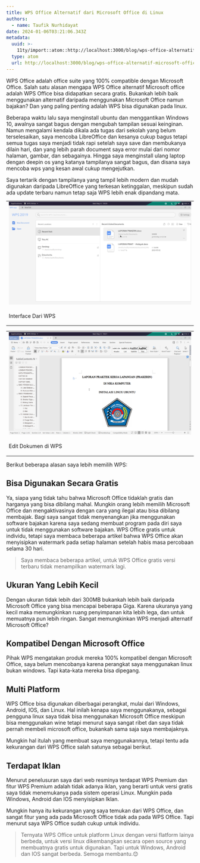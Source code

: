 ```yaml
---
title: WPS Office Alternatif dari Microsoft Office di Linux
authors:
  - name: Taufik Nurhidayat
date: 2024-01-06T03:21:06.343Z
metadata:
  uuid: >-
    11ty/import::atom::http://localhost:3000/blog/wps-office-alternatif-microsoft-office
  type: atom
  url: http://localhost:3000/blog/wps-office-alternatif-microsoft-office
---
```

WPS Office adalah office suite yang 100% compatible dengan Microsoft Office. Salah satu alasan mengapa WPS Office alternatif Microsoft office adalah WPS Office bisa didapatkan secara gratis. Bukankah lebih baik menggunakan alternatif daripada menggunakan Microsoft Office namun bajakan? Dan yang paling penting adalah WPS bisa digunakan pada linux.

Beberapa waktu lalu saya menginstall ubuntu dan menggantikan Windows 10, awalnya sangat bagus dengan mengubah tampilan sesuai keinginan. Namun mengalami kendala dikala ada tugas dari sekolah yang belum terselesaikan, saya mencoba LibreOffice dan kesanya cukup bagus tetapi semua tugas saya menjadi tidak rapi setelah saya save dan membukanya dilain hari, dan yang lebih parah document saya error mulai dari nomor halaman, gambar, dan sebagainya. Hingga saya menginstall ulang laptop dengan deepin os yang katanya tampilanya sangat bagus, dan disana saya mencoba wps yang kesan awal cukup mengejutkan.

Saya tertarik dengan tampilanya yang tampil lebih modern dan mudah digunakan daripada LibreOffice yang terkesan ketinggalan, meskipun sudah ada update terbaru namun tetap saja WPS lebih enak dipandang mata.

<table><tbody><tr><td colspan="1" rowspan="1"><img loading="lazy" classname="mx-auto" src="assets/interface+wps-P8gRFo0gOmWH.png"></td></tr><tr><td colspan="1" rowspan="1"><p>Interface Dari WPS</p></td></tr></tbody></table>

<table><tbody><tr><td colspan="1" rowspan="1"><img loading="lazy" classname="mx-auto" src="assets/wps+edit+dokumen-Ziei2cpWCz1O.png"></td></tr><tr><td colspan="1" rowspan="1"><p>Edit Dokumen di WPS</p></td></tr></tbody></table>

  
Berikut beberapa alasan saya lebih memilih WPS:

## Bisa Digunakan Secara Gratis

Ya, siapa yang tidak tahu bahwa Microsoft Office tidaklah gratis dan harganya yang bisa dibilang mahal. Mungkin orang lebih memilih Microsoft Office dan mengaktivasinya dengan cara yang ilegal atau bisa dibilang membajak. Bagi saya sangat tidak menyenangkan jika menggunakan software bajakan karena saya sedang membuat program pada diri saya untuk tidak menggunakan software bajakan. WPS Office gratis untuk individu, tetapi saya membaca beberapa artikel bahwa WPS Office akan menyisipkan watermark pada setiap halaman setelah habis masa percobaan selama 30 hari. 

> Saya membaca beberapa artikel, untuk WPS Office gratis versi terbaru tidak menampilkan watermark lagi.

## Ukuran Yang Lebih Kecil

Dengan ukuran tidak lebih dari 300MB bukankah lebih baik daripada Microsoft Office yang bisa mencapai beberapa Giga. Karena ukuranya yang kecil maka memungkinkan ruang penyimpanan kita lebih lega, dan untuk memuatnya pun lebih ringan. Sangat memungkinkan WPS menjadi alternatif Microsoft Office?

## Kompatibel Dengan Microsoft Office

Pihak WPS mengatakan produk mereka 100% kompatibel dengan Microsoft Office, saya belum mencobanya karena perangkat saya menggunakan linux bukan windows. Tapi kata-kata mereka bisa dipegang.

## Multi Platform

WPS Office bisa digunakan diberbagai perangkat, mulai dari Windows, Android, IOS, dan Linux. Hal inilah kenapa saya menggunakanya, sebagai pengguna linux saya tidak bisa menggunakan Microsoft Office meskipun bisa menggunakan wine tetapi menurut saya sangat ribet dan saya tidak pernah membeli microsoft office, bukankah sama saja saya membajaknya.

  
Mungkin hal itulah yang membuat saya menggunakannya, tetapi tentu ada kekurangan dari WPS Office salah satunya sebagai berikut.

## Terdapat Iklan

Menurut penelusuran saya dari web resminya terdapat WPS Premium dan fitur WPS Premium adalah tidak adanya iklan, yang berarti untuk versi gratis saya tidak menemukanya pada sistem operasi Linux. Mungkin pada Windows, Android dan IOS menyisipkan Iklan.

  
Mungkin hanya itu kekurangan yang saya temukan dari WPS Office, dan sangat fitur yang ada pada Microsoft Office tidak ada pada WPS Office. Tapi menurut saya WPS Office sudah cukup untuk individu.  

> Ternyata WPS Office untuk platform Linux dengan versi flatform lainya berbeda, untuk versi linux dikembangkan secara open source yang membuatnya gratis untuk digunakan. Tapi untuk Windows, Android dan IOS sangat berbeda. Semoga membantu.😊